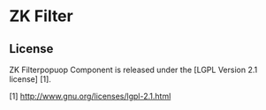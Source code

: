 ZK Filter
========
License
-------
ZK Filterpopuop Component is released under the [LGPL Version 2.1 license] [1].

[1] http://www.gnu.org/licenses/lgpl-2.1.html